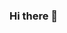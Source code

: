 ### Hi there 👋

<!--
**HomaZeighami/HomaZeighami** is a ✨ _special_ ✨ repository because its `README.md` (this file) appears on your GitHub profile.

Here are some ideas to get you started:

- 🌱 I’m currently learning Python. :snake:
- 💬 Ask me about C++ and Python. 
- 📫 How to reach me: HomaZeighami@gmail.com
- 😄 Pronouns: She/Her
- ⚡ Fun fact: I need coffee to write code. :coffee:
-->
